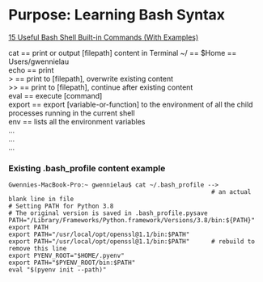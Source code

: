 # Purpose: Learning Bash Syntax 

[15 Useful Bash Shell Built-in Commands (With Examples)](https://www.thegeekstuff.com/2010/08/bash-shell-builtin-commands/)

cat == print or output [filepath] content in Terminal 
\~/ == \$Home == Users/gwennielau  
echo == print  
\> == print to [filepath], overwrite existing content  
\>> == print to [filepath], continue after existing content  
eval == execute [command]  
export == export [variable-or-function] to the environment of all the child processes running in the current shell  
env == lists all the environment variables  
...  
...  
...  

### Existing .bash_profile content example
```terminal
Gwennies-MacBook-Pro:~ gwennielau$ cat ~/.bash_profile -->
                                                        # an actual blank line in file
# Setting PATH for Python 3.8  
# The original version is saved in .bash_profile.pysave  
PATH="/Library/Frameworks/Python.framework/Versions/3.8/bin:${PATH}"  
export PATH  
export PATH="/usr/local/opt/openssl@1.1/bin:$PATH"  
export PATH="/usr/local/opt/openssl@1.1/bin:$PATH"      # rebuild to remove this line
export PYENV_ROOT="$HOME/.pyenv"  
export PATH="$PYENV_ROOT/bin:$PATH"  
eval "$(pyenv init --path)"  
```








